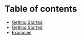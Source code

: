 # Table of contents

* [Getting Started](README.md)
* [Getting Started](readme-1.md)
* [Examples](examples.md)
